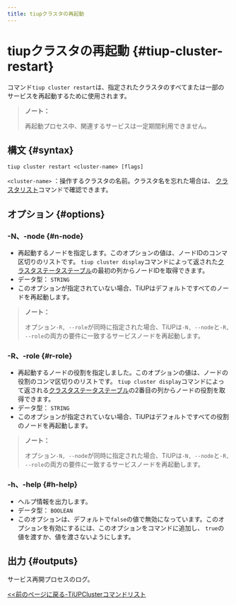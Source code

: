 ```yaml
---
title: tiupクラスタの再起動
---
```


# tiupクラスタの再起動 {#tiup-cluster-restart}

コマンド`tiup cluster restart`は、指定されたクラスタのすべてまたは一部のサービスを再起動するために使用されます。

> **ノート：**
>
> 再起動プロセス中、関連するサービスは一定期間利用できません。

## 構文 {#syntax}

```shell
tiup cluster restart <cluster-name> [flags]
```

`<cluster-name>` ：操作するクラスタの名前。クラスタ名を忘れた場合は、 [クラスタリスト](/tiup/tiup-component-cluster-list.md)コマンドで確認できます。

## オプション {#options}

### -N、-node {#n-node}

-   再起動するノードを指定します。このオプションの値は、ノードIDのコンマ区切りのリストです。 `tiup cluster display`コマンドによって返された[クラスタステータステーブル](/tiup/tiup-component-cluster-display.md)の最初の列からノードIDを取得できます。
-   データ型： `STRING`
-   このオプションが指定されていない場合、TiUPはデフォルトですべてのノードを再起動します。

> **ノート：**
>
> オプション`-R, --role`が同時に指定された場合、TiUPは`-N, --node`と`-R, --role`の両方の要件に一致するサービスノードを再起動します。

### -R、-role {#r-role}

-   再起動するノードの役割を指定しました。このオプションの値は、ノードの役割のコンマ区切りのリストです。 `tiup cluster display`コマンドによって返される[クラスタステータステーブル](/tiup/tiup-component-cluster-display.md)の2番目の列からノードの役割を取得できます。
-   データ型： `STRING`
-   このオプションが指定されていない場合、TiUPはデフォルトですべての役割のノードを再起動します。

> **ノート：**
>
> オプション`-N, --node`が同時に指定された場合、TiUPは`-N, --node`と`-R, --role`の両方の要件に一致するサービスノードを再起動します。

### -h、-help {#h-help}

-   ヘルプ情報を出力します。
-   データ型： `BOOLEAN`
-   このオプションは、デフォルトで`false`の値で無効になっています。このオプションを有効にするには、このオプションをコマンドに追加し、 `true`の値を渡すか、値を渡さないようにします。

## 出力 {#outputs}

サービス再開プロセスのログ。

[&lt;&lt;前のページに戻る-TiUPClusterコマンドリスト](/tiup/tiup-component-cluster.md#command-list)
